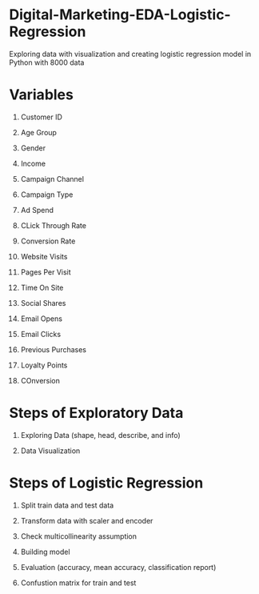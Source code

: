 # Digital-Marketing-EDA-Logistic-Regression
Exploring data with visualization and creating logistic regression model in Python with 8000 data

# Variables

1. Customer ID

2. Age Group

3. Gender

4. Income

5. Campaign Channel

6. Campaign Type

7. Ad Spend

8. CLick Through Rate

9. Conversion Rate

10. Website Visits

11. Pages Per Visit

12. Time On Site

13. Social Shares

14. Email Opens

15. Email Clicks

16. Previous Purchases

17. Loyalty Points

18. COnversion

# Steps of Exploratory Data

1. Exploring Data (shape, head, describe, and info)
   
3. Data Visualization

# Steps of Logistic Regression

1. Split train data and test data
 
2. Transform data with scaler and encoder
  
3. Check multicollinearity assumption
  
4. Building model

5. Evaluation (accuracy, mean accuracy, classification report)

6. Confustion matrix for train and test
